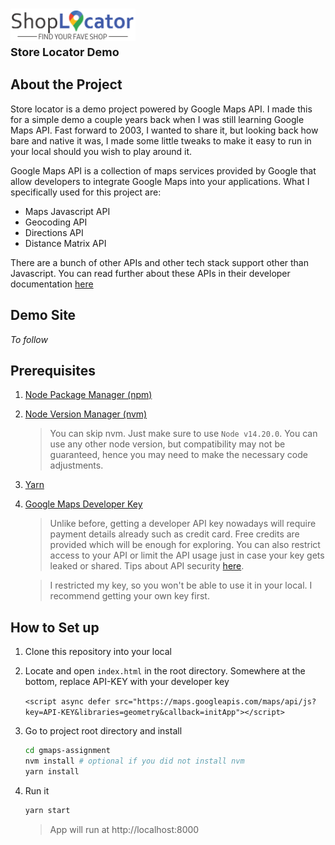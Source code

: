
<h1 align="left">
  <a href="http://www.amitmerchant.com/electron-markdownify"><img src="resources/app/images/shop-locator-logo.png" alt="Markdownify" width="200"></a>
  <div style="font-size: 18px">Store Locator Demo</div>
</h1>

## About the Project

Store locator is a demo project powered by Google Maps API. I made this for a simple demo a couple years back when I was still learning Google Maps API. Fast forward to 2003, I wanted to share it, but looking back how bare and native it was, I made some little tweaks to make it easy to run in your local should you wish to play around it.

Google Maps API is a collection of maps services provided by Google that allow developers to integrate Google Maps into your applications. What I specifically used for this project are:
- Maps Javascript API
- Geocoding API
- Directions API
- Distance Matrix API

There are a bunch of other APIs and other tech stack support other than Javascript. You can read further about these APIs in their developer documentation [here](https://developers.google.com/maps)

## Demo Site

*To follow*

## Prerequisites

1. [Node Package Manager (npm)](https://docs.npmjs.com/downloading-and-installing-node-js-and-npm)
1. [Node Version Manager (nvm)](https://css-tricks.com/how-to-install-npm-node-nvm/)

   > You can skip nvm. Just make sure to use `Node v14.20.0`. You can use any other node version, but compatibility may not be guaranteed, hence you may need to make the necessary code adjustments.

1. [Yarn](https://classic.yarnpkg.com/lang/en/docs/install)
1. [Google Maps Developer Key](https://developers.google.com/maps/documentation/javascript/get-api-key)

   > Unlike before, getting a developer API key nowadays will require payment details already such as credit card. Free credits are provided which will be enough for exploring. You can also restrict access to your API or limit the API usage just in case your key gets leaked or shared. Tips about API security [here](https://developers.google.com/maps/api-security-best-practices).

   > I restricted my key, so you won't be able to use it in your local. I recommend getting your own key first.

## How to Set up

1. Clone this repository into your local

1. Locate and open `index.html` in the root directory. Somewhere at the bottom, replace API-KEY with your developer key

   `<script async defer src="https://maps.googleapis.com/maps/api/js?key=API-KEY&libraries=geometry&callback=initApp"></script>`

1. Go to project root directory and install

   ```bash
   cd gmaps-assignment
   nvm install # optional if you did not install nvm
   yarn install
   ```

1. Run it

   ```bash
   yarn start
   ```
   
   > App will run at http://localhost:8000
